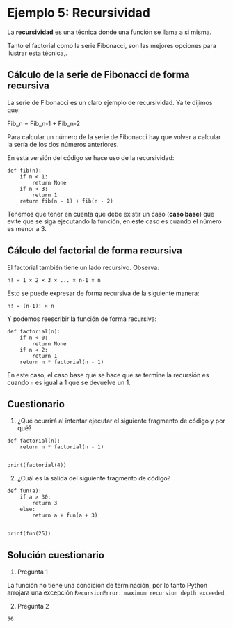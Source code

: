 # Ejemplo 5: Recursividad


La **recursividad** es una técnica donde una función se llama a si misma.

Tanto el factorial como la serie Fibonacci, son las mejores opciones para ilustrar esta técnica,.

## Cálculo de la serie de Fibonacci de forma recursiva

La serie de Fibonacci es un claro ejemplo de recursividad. Ya te dijimos que:

Fib_n = Fib_n-1 + Fib_n-2

Para calcular un número de la serie de Fibonacci hay que volver a calcular la sería de los dos números anteriores.   

En esta versión del código se hace uso de la recursividad:

```
def fib(n):
    if n < 1:
        return None
    if n < 3:
        return 1
    return fib(n - 1) + fib(n - 2)
```

Tenemos que tener en cuenta que debe existir un caso (**caso base**)  que evite que se siga ejecutando la función, en este caso es cuando el número es menor a 3.

## Cálculo del factorial de forma recursiva

El factorial también tiene un lado recursivo. Observa:

`n! = 1 × 2 × 3 × ... × n-1 × n`

Esto se puede expresar de forma recursiva de la siguiente manera:
```
n! = (n-1)! × n
```

Y podemos reescribir la función de forma recursiva:

```
def factorial(n):
    if n < 0:
        return None
    if n < 2:
        return 1
    return n * factorial(n - 1)
```
En este caso, el caso base que se hace que se termine la recursión es cuando `n` es igual a 1 que se devuelve un 1.

## Cuestionario

1. ¿Qué ocurrirá al intentar ejecutar el siguiente fragmento de código y por qué?

```
def factorial(n):
    return n * factorial(n - 1)


print(factorial(4))
```

2. ¿Cuál es la salida del siguiente fragmento de código?
```
def fun(a):
    if a > 30:
        return 3
    else:
        return a + fun(a + 3)


print(fun(25))
```

## Solución cuestionario

1. Pregunta 1

La función no tiene una condición de terminación, por lo tanto Python arrojara una excepción `RecursionError: maximum recursion depth exceeded`. 

2. Pregunta 2

`56`


